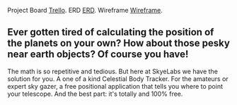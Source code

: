 Project Board [Trello](https://trello.com/b/gq69Rkk2/projectocuatro).
ERD [ERD](/erdandwf/ERD.png).
Wireframe [Wireframe](./erdandwf/wf.jpg).

## Ever gotten tired of calculating the position of the planets on your own? How about those pesky near earth objects? Of course you have! 
The math is so repetitive and tedious. But here at SkyeLabs we have the solution for you. A one of a kind Celestial Body Tracker. 
For the amateurs or expert sky gazer, a free positional application that tells you where to point your telescope. 
And the best part: it's totally and 100% free.



